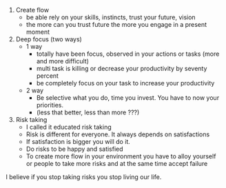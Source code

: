 
1. Create flow 
   - be able rely on your skills, instincts, trust your future, vision
   - the more can you trust future the more you engage in a present moment
2. Deep focus (two ways)
    - 1 way
      - totally have been focus, observed in your actions or tasks (more and more difficult)
      - multi task is killing or decrease your productivity by seventy percent
      - be completely focus on your task to increase your productivity
    - 2 way 
      - Be selective what you do, time you invest. You have to now your priorities.
      - (less that better, less than more ???)
3. Risk taking
   - I called it educated risk taking
   - Risk is different for everyone. It always depends on satisfactions
   - If satisfaction is bigger you will do it.
   - Do risks to be happy and satisfied
   - To create more flow in your environment you have to alloy yourself or people to take more risks and at the same time accept failure

I believe if you stop taking risks you stop living our life.